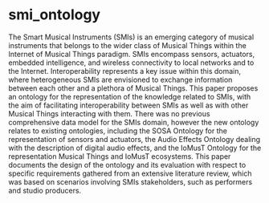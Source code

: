# smi_ontology

The Smart Musical Instruments (SMIs) is an emerging category of musical instruments that belongs to the wider class of Musical Things within the Internet of Musical Things paradigm. SMIs encompass sensors, actuators, embedded intelligence, and wireless connectivity to local networks and to the Internet. Interoperability represents a key issue within this domain, where heterogeneous SMIs are envisioned to exchange information between each other and a plethora of Musical Things. This paper proposes an ontology for the representation of the knowledge related to SMIs, with the aim of facilitating interoperability between SMIs as well as with other Musical Things interacting with them. 
There was no previous comprehensive data model for the SMIs domain, however the new ontology relates to existing ontologies, including the SOSA Ontology for the representation of sensors and actuators, the Audio Effects Ontology dealing with the description of digital audio effects, and the IoMusT Ontology for the representation Musical Things and IoMusT ecosystems. This paper documents the design of the ontology and its evaluation with respect to specific requirements gathered from an extensive literature review, which was based on scenarios involving SMIs stakeholders, such as performers and studio producers.

